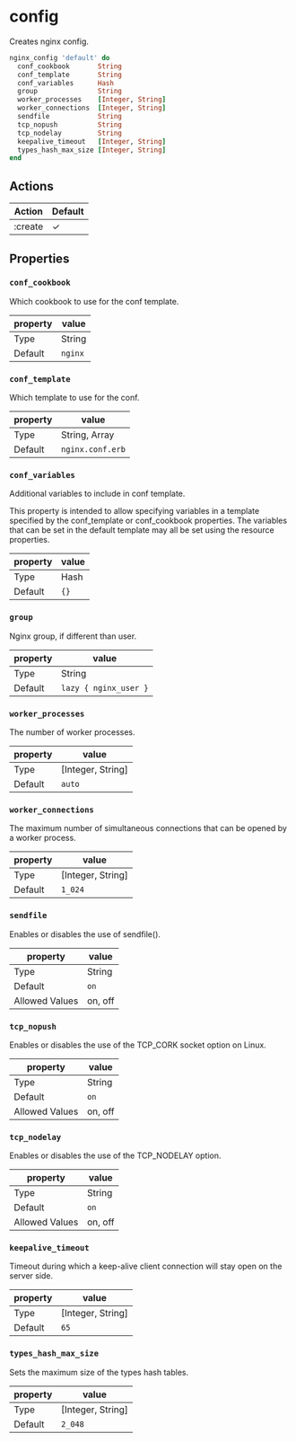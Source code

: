 # config

Creates nginx config.

```ruby
nginx_config 'default' do
  conf_cookbook       String
  conf_template       String
  conf_variables      Hash
  group               String
  worker_processes    [Integer, String]
  worker_connections  [Integer, String]
  sendfile            String
  tcp_nopush          String
  tcp_nodelay         String
  keepalive_timeout   [Integer, String]
  types_hash_max_size [Integer, String]
end
```

## Actions

| Action  | Default  |
| ------- | -------- |
| :create | &#x2713; |

## Properties

### `conf_cookbook`

Which cookbook to use for the conf template.

| property       | value         |
| -------------- | ------------- |
| Type           | String        |
| Default        | `nginx`       |

### `conf_template`

Which template to use for the conf.

| property       | value            |
| -------------- | ---------------- |
| Type           | String, Array    |
| Default        | `nginx.conf.erb` |

### `conf_variables`

Additional variables to include in conf template.

This property is intended to allow specifying variables in
a template specified by the conf_template or conf_cookbook
properties. The variables that can be set in the default
template may all be set using the resource properties.

| property       | value |
| -------------- | ----- |
| Type           | Hash  |
| Default        | `{}`  |

### `group`

Nginx group, if different than user.

| property       | value                 |
| -------------- | --------------------- |
| Type           | String                |
| Default        | `lazy { nginx_user }` |

### `worker_processes`

The number of worker processes.

| property       | value             |
| -------------- | ----------------- |
| Type           | [Integer, String] |
| Default        | `auto`            |

### `worker_connections`

The maximum number of simultaneous connections that can be opened by a worker process.

| property       | value             |
| -------------- | ----------------- |
| Type           | [Integer, String] |
| Default        | `1_024`           |

### `sendfile`

Enables or disables the use of sendfile().

| property       | value   |
| -------------- | ------- |
| Type           | String  |
| Default        | `on`    |
| Allowed Values | on, off |

### `tcp_nopush`

Enables or disables the use of the TCP_CORK socket option on Linux.

| property       | value   |
| -------------- | ------- |
| Type           | String  |
| Default        | `on`    |
| Allowed Values | on, off |

### `tcp_nodelay`

Enables or disables the use of the TCP_NODELAY option.

| property       | value   |
| -------------- | ------- |
| Type           | String  |
| Default        | `on`    |
| Allowed Values | on, off |

### `keepalive_timeout`

Timeout during which a keep-alive client connection will stay open on the server side.

| property       | value             |
| -------------- | ----------------- |
| Type           | [Integer, String] |
| Default        | `65`              |

### `types_hash_max_size`

Sets the maximum size of the types hash tables.

| property       | value             |
| -------------- | ----------------- |
| Type           | [Integer, String] |
| Default        | `2_048`           |
